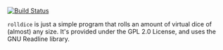 [![Build Status](https://travis-ci.org/sstrickl/rolldice.svg?branch=master)](https://travis-ci.org/sstrickl/rolldice)

`rolldice` is just a simple program that rolls an amount of virtual
dice of (almost) any size.  It's provided under the GPL 2.0 License,
and uses the GNU Readline library.
